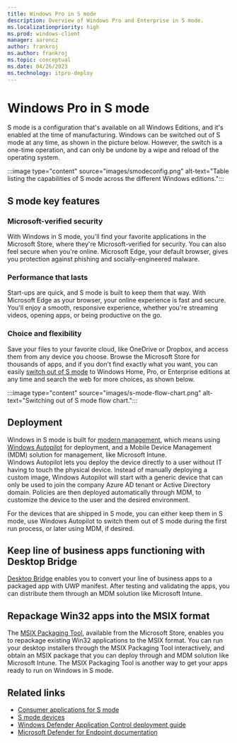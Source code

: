 ```yaml
---
title: Windows Pro in S mode
description: Overview of Windows Pro and Enterprise in S mode.
ms.localizationpriority: high
ms.prod: windows-client
manager: aaroncz
author: frankroj
ms.author: frankroj
ms.topic: conceptual
ms.date: 04/26/2023
ms.technology: itpro-deploy
---
```


# Windows Pro in S mode

S mode is a configuration that's available on all Windows Editions, and it's enabled at the time of manufacturing. Windows can be switched out of S mode at any time, as shown in the  picture below. However, the switch is a one-time operation, and can only be undone by a wipe and reload of the operating system.

:::image type="content" source="images/smodeconfig.png" alt-text="Table listing the capabilities of S mode across the different Windows editions.":::

## S mode key features

### Microsoft-verified security

With Windows in S mode, you'll find your favorite applications in the Microsoft Store, where they're Microsoft-verified for security. You can also feel secure when you're online. Microsoft Edge, your default browser, gives you protection against phishing and socially-engineered malware.

### Performance that lasts

Start-ups are quick, and S mode is built to keep them that way. With Microsoft Edge as your browser, your online experience is fast and secure. You'll enjoy a smooth, responsive experience, whether you're streaming videos, opening apps, or being productive on the go.

### Choice and flexibility

Save your files to your favorite cloud, like OneDrive or Dropbox, and access them from any device you choose. Browse the Microsoft Store for thousands of apps, and if you don't find exactly what you want, you can easily [switch out of S mode](./windows-10-pro-in-s-mode.md) to Windows Home, Pro, or Enterprise editions at any time and search the web for more choices, as shown below.

:::image type="content" source="images/s-mode-flow-chart.png" alt-text="Switching out of S mode flow chart.":::

## Deployment

Windows in S mode is built for [modern management](/windows/client-management/manage-windows-10-in-your-organization-modern-management), which means using [Windows Autopilot](/mem/autopilot/windows-autopilot) for deployment, and a Mobile Device Management (MDM) solution for management, like Microsoft Intune.\
Windows Autopilot lets you deploy the device directly to a user without IT having to touch the physical device. Instead of manually deploying a custom image, Windows Autopilot will start with a generic device that can only be used to join the company Azure AD tenant or Active Directory domain. Policies are then deployed automatically through MDM, to customize the device to the user and the desired environment.

For the devices that are shipped in S mode, you can either keep them in S mode, use Windows Autopilot to switch them out of S mode during the first run process, or later using MDM, if desired.

## Keep line of business apps functioning with Desktop Bridge

[Desktop Bridge](/windows/uwp/porting/desktop-to-uwp-root) enables you to convert your line of business apps to a packaged app with UWP manifest. After testing and validating the apps, you can distribute them through an MDM solution like Microsoft Intune.

## Repackage Win32 apps into the MSIX format

The [MSIX Packaging Tool](/windows/application-management/msix-app-packaging-tool), available from the Microsoft Store, enables you to repackage existing Win32 applications to the MSIX format. You can run your desktop installers through the MSIX Packaging Tool interactively, and obtain an MSIX package that you can deploy through and MDM solution like Microsoft Intune. The MSIX Packaging Tool is another way to get your apps ready to run on Windows in S mode.

## Related links

- [Consumer applications for S mode](https://www.microsoft.com/windows/s-mode)
- [S mode devices](https://www.microsoft.com/windows/view-all-devices)
- [Windows Defender Application Control deployment guide](/windows/security/threat-protection/windows-defender-application-control/windows-defender-application-control-deployment-guide)
- [Microsoft Defender for Endpoint documentation](/microsoft-365/security/defender-endpoint/)
